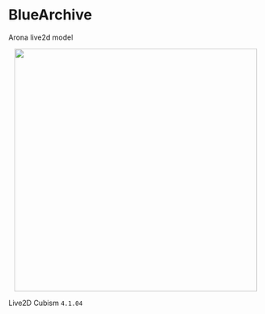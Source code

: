 # BlueArchive
Arona live2d model

<div align="center">
    <img src="./randomPose3.gif" width="480"/>
</div>

Live2D Cubism `4.1.04`